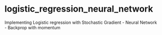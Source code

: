 # logistic_regression_neural_network
Implementing Logistic regression with Stochastic Gradient - Neural Network - Backprop with momentum 
